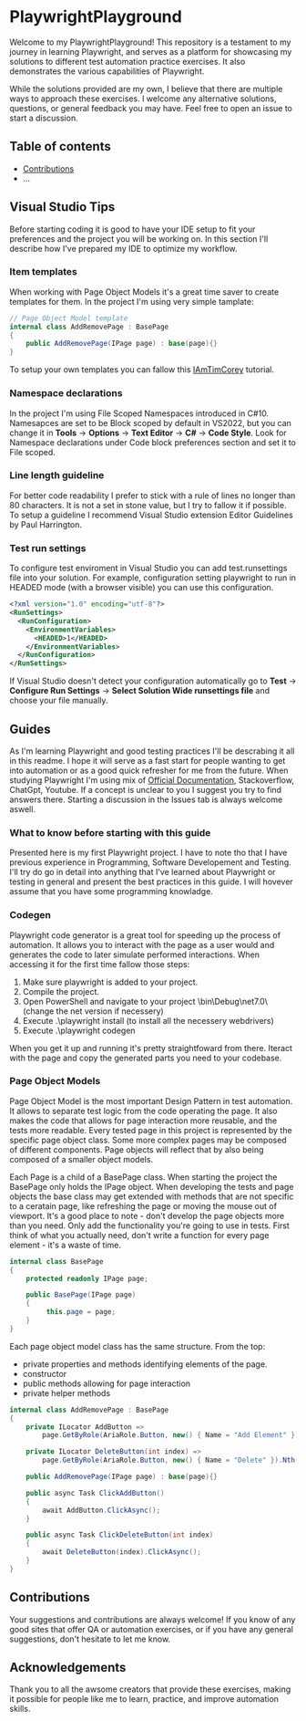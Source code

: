 # PlaywrightPlayground

Welcome to my PlaywrightPlayground! This repository is a testament to my journey in learning Playwright, and serves as a platform for showcasing my solutions to different test automation practice exercises.
It also demonstrates the various capabilities of Playwright.

While the solutions provided are my own, I believe that there are multiple ways to approach these exercises. 
I welcome any alternative solutions, questions, or general feedback you may have. Feel free to open an issue to start a discussion.

## Table of contents

- [Contributions](#contributions)
- ...

## Visual Studio Tips
Before starting coding it is good to have your IDE setup to fit your preferences and the project you will be working on. In this section I'll describe how I've prepared my IDE to optimize my workflow.

### Item templates
When working with Page Object Models it's a great time saver to create templates for them. In the project I'm using very simple tamplate:
```cs
// Page Object Model template
internal class AddRemovePage : BasePage
{
    public AddRemovePage(IPage page) : base(page){}
}
```
To setup your own templates you can fallow this [IAmTimCorey](https://youtu.be/3uYN3mDFP-o) tutorial.

### Namespace declarations
In the project I'm using File Scoped Namespaces introduced in C#10. Namesapces are set to be Block scoped by default in VS2022, but you can change it in **Tools** -> **Options** -> **Text Editor** -> **C#** -> **Code Style**. Look for Namespace declarations under Code block preferences section and set it to File scoped.

### Line length guideline
For better code readability I prefer to stick with a rule of lines no longer than 80 characters. It is not a set in stone value, but I try to fallow it if possible.
To setup a guideline I recommend Visual Studio extension Editor Guidelines by Paul Harrington.

### Test run settings
To configure test enviroment in Visual Studio you can add test.runsettings file into your solution. For example, configuration setting playwright to run in HEADED mode (with a browser visible) you can use this configuration.

```xml
<?xml version="1.0" encoding="utf-8"?>
<RunSettings>
  <RunConfiguration>
    <EnvironmentVariables>
      <HEADED>1</HEADED>
    </EnvironmentVariables>
  </RunConfiguration>
</RunSettings>
```

If Visual Studio doesn't detect your configuration automatically go to **Test** -> **Configure Run Settings** -> **Select Solution Wide runsettings file** and choose your file manually.

## Guides

As I'm learning Playwright and good testing practices I'll be descrabing it all in this readme. I hope it will serve as a fast start for people wanting to get into automation or as a good quick refresher for me from the future. When studying Playwright I'm using mix of [Official Documentation](https://playwright.dev/dotnet/docs/intro), Stackoverflow, ChatGpt, Youtube. If a concept is unclear to you I suggest you try to find answers there. Starting a discussion in the Issues tab is always welcome aswell.

### What to know before starting with this guide

Presented here is my first Playwright project. I have to note tho that I have previous experience in Programming, Software Developement and Testing. 
I'll try do go in detail into anything that I've learned about Playwright or testing in general and present the best practices in this guide. I will hovever assume that you have some programming knowladge.

### Codegen
Playwright code generator is a great tool for speeding up the process of automation. It allows you to interact with the page as a user would and generates the code to later simulate performed interactions.
When accessing it for the first time fallow those steps:
1. Make sure playwright is added to your project.
2. Compile the project.
3. Open PowerShell and navigate to your project \bin\Debug\net7.0\ (change the net version if necessery)
4. Execute .\playwright install (to install all the necessery webdrivers)
5. Execute .\playwright codegen

When you get it up and running it's pretty straightfoward from there. Iteract with the page and copy the generated parts you need to your codebase.

### Page Object Models
Page Object Model is the most important Design Pattern in test automation. It allows to separate test logic from the code operating the page. It also makes the code that allows for page interaction more reusable, and the tests more readable. Every tested page in this project is represented by the specific page object class. Some more complex pages may be composed of different components. Page objects will reflect that by also being composed of a smaller object models. 

Each Page is a child of a BasePage class. When starting the project the BasePage only holds the IPage object. When developing the tests and page objects the base class may get extended with methods that are not specific to a ceratain page, like refreshing the page or moving the mouse out of viewport. It's a good place to note - don't develop the page objects more than you need. Only add the functionality you're going to use in tests. First think of what you actually need, don't write a function for every page element - it's a waste of time.

```cs
internal class BasePage
{
    protected readonly IPage page;

    public BasePage(IPage page)
    {
         this.page = page;
    }
}
```

Each page object model class has the same structure. From the top:
 - private properties and methods identifying elements of the page.
 - constructor
 - public methods allowing for page interaction
 - private helper methods

```cs
internal class AddRemovePage : BasePage
{
    private ILocator AddButton =>
        page.GetByRole(AriaRole.Button, new() { Name = "Add Element" });

    private ILocator DeleteButton(int index) =>
        page.GetByRole(AriaRole.Button, new() { Name = "Delete" }).Nth(index);

    public AddRemovePage(IPage page) : base(page){}

    public async Task ClickAddButton()
    {
        await AddButton.ClickAsync();
    }

    public async Task ClickDeleteButton(int index)
    {
        await DeleteButton(index).ClickAsync();
    }
}
```

## Contributions

Your suggestions and contributions are always welcome! If you know of any good sites that offer QA or automation exercises, or if you have any general suggestions, don't hesitate to let me know. 

## Acknowledgements 

Thank you to all the awsome creators that provide these exercises, making it possible for people like me to learn, practice, and improve automation skills. 

